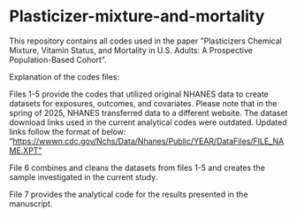 # Plasticizer-mixture-and-mortality
This repository contains all codes used in the paper "Plasticizers Chemical Mixture, Vitamin Status, and Mortality in U.S. Adults: A Prospective Population-Based Cohort".

Explanation of the codes files:

Files 1-5 provide the codes that utilized original NHANES data to create datasets for exposures, outcomes, and covariates. Please note that in the spring of 2025, NHANES transferred data to a different website. The dataset download links used in the current analytical codes were outdated. Updated links follow the format of below: “https://wwwn.cdc.gov/Nchs/Data/Nhanes/Public/YEAR/DataFiles/FILE_NAME.XPT”

File 6 combines and cleans the datasets from files 1-5 and creates the sample investigated in the current study.

File 7 provides the analytical code for the results presented in the manuscript.
